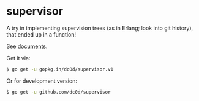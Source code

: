 # supervisor

A try in implementing supervision trees (as in Erlang; look into git history), that ended up in a function!

See [documents](https://godoc.org/github.com/dc0d/supervisor).

Get it via:

```bash
$ go get -u gopkg.in/dc0d/supervisor.v1
```

Or for development version:

```bash
$ go get -u github.com/dc0d/supervisor
```

